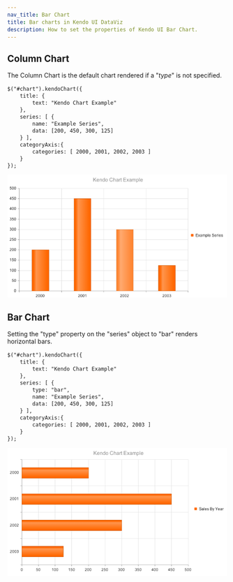 ```yaml
---
nav_title: Bar Chart
title: Bar charts in Kendo UI DataViz
description: How to set the properties of Kendo UI Bar Chart.
---
```


## Column Chart

The Column Chart is the default chart rendered if a "_type_" is not specified.

    $("#chart").kendoChart({
        title: {
            text: "Kendo Chart Example"
        },
        series: [ {
            name: "Example Series",
            data: [200, 450, 300, 125]
        } ],
        categoryAxis:{
            categories: [ 2000, 2001, 2002, 2003 ]
        }
    });


![Column Chart with categories](/getting-started/dataviz/chart/chart-column-categories.png)

## Bar Chart

Setting the "type" property on the "series" object to "bar" renders horizontal bars.

    $("#chart").kendoChart({
        title: {
            text: "Kendo Chart Example"
        },
        series: [ {
            type: "bar",
            name: "Example Series",
            data: [200, 450, 300, 125]
        } ],
        categoryAxis:{
            categories: [ 2000, 2001, 2002, 2003 ]
        }
    });
![Bar Chart](/getting-started/dataviz/chart/chart-types/chart-bar.png)
